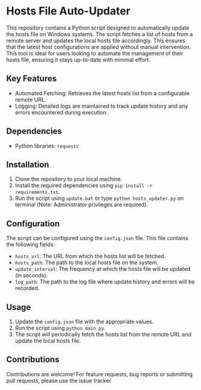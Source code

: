 # Hosts File Auto-Updater
This repository contains a Python script designed to automatically update the hosts file on Windows systems. The script fetches a list of hosts from a remote server and updates the local hosts file accordingly. This ensures that the latest host configurations are applied without manual intervention.
This tool is ideal for users looking to automate the management of their hosts file, ensuring it stays up-to-date with minimal effort.

## Key Features

- Automated Fetching: Retrieves the latest hosts list from a configurable remote URL.
- Logging: Detailed logs are maintained to track update history and any errors encountered during execution.

## Dependencies

- Python libraries: `requests`

## Installation

1. Clone the repository to your local machine.
2. Install the required dependencies using `pip install -r requirements.txt`.
3. Run the script using `update.bat` or type `python hosts_updater.py` on terminal (Note: Administrator privileges are required).

## Configuration

The script can be configured using the `config.json` file. This file contains the following fields:

- `hosts_url`: The URL from which the hosts list will be fetched.
- `hosts_path`: The path to the local hosts file on the system.
- `update_interval`: The frequency at which the hosts file will be updated (in seconds).
- `log_path`: The path to the log file where update history and errors will be recorded.

## Usage

1. Update the `config.json` file with the appropriate values.
2. Run the script using `python main.py`.
3. The script will periodically fetch the hosts list from the remote URL and update the local hosts file.

## Contributions

Contributions are welcome! For feature requests, bug reports or submitting pull requests, please use the issue tracker